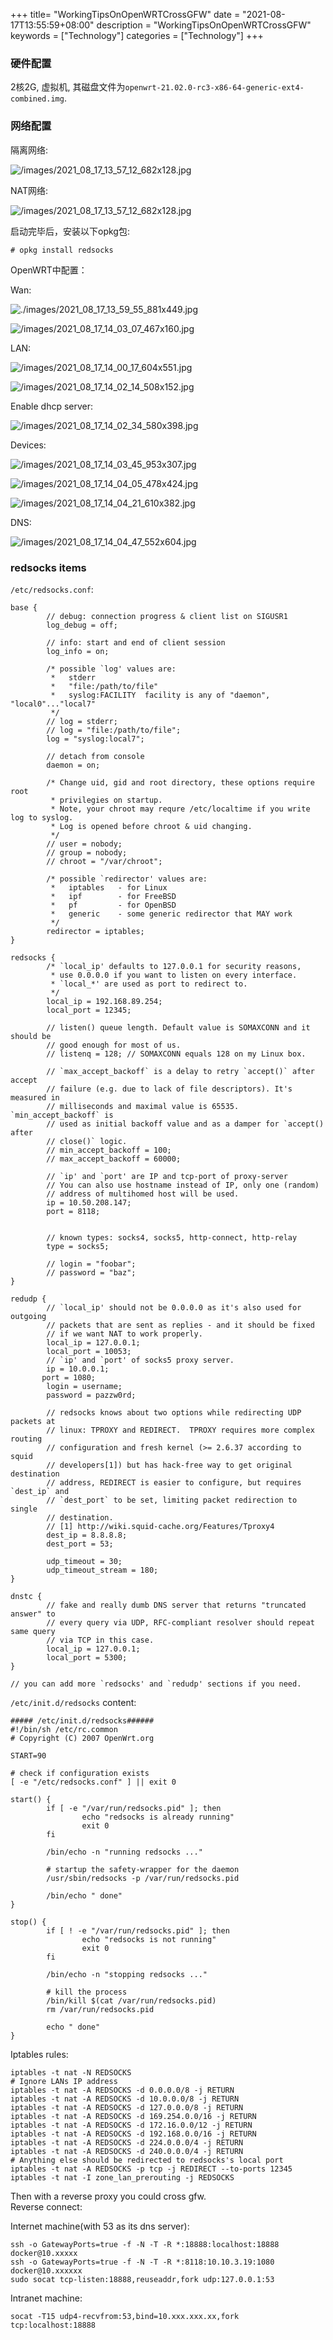 +++
title= "WorkingTipsOnOpenWRTCrossGFW"
date = "2021-08-17T13:55:59+08:00"
description = "WorkingTipsOnOpenWRTCrossGFW"
keywords = ["Technology"]
categories = ["Technology"]
+++
### 硬件配置
2核2G, 虚拟机,
其磁盘文件为`openwrt-21.02.0-rc3-x86-64-generic-ext4-combined.img`.    

### 网络配置
隔离网络:     

![/images/2021_08_17_13_57_12_682x128.jpg](/images/2021_08_17_13_57_12_682x128.jpg)

NAT网络:    

![/images/2021_08_17_13_57_12_682x128.jpg](/images/2021_08_17_13_57_12_682x128.jpg)

启动完毕后，安装以下opkg包:    

```
# opkg install redsocks
```
OpenWRT中配置：    

Wan:    

![./images/2021_08_17_13_59_55_881x449.jpg](./images/2021_08_17_13_59_55_881x449.jpg)

![/images/2021_08_17_14_03_07_467x160.jpg](/images/2021_08_17_14_03_07_467x160.jpg)

LAN:

![/images/2021_08_17_14_00_17_604x551.jpg](/images/2021_08_17_14_00_17_604x551.jpg)

![/images/2021_08_17_14_02_14_508x152.jpg](/images/2021_08_17_14_02_14_508x152.jpg)

Enable dhcp server:    

![/images/2021_08_17_14_02_34_580x398.jpg](/images/2021_08_17_14_02_34_580x398.jpg)

Devices:    

![/images/2021_08_17_14_03_45_953x307.jpg](/images/2021_08_17_14_03_45_953x307.jpg)

![/images/2021_08_17_14_04_05_478x424.jpg](/images/2021_08_17_14_04_05_478x424.jpg)

![/images/2021_08_17_14_04_21_610x382.jpg](/images/2021_08_17_14_04_21_610x382.jpg)

DNS:    

![/images/2021_08_17_14_04_47_552x604.jpg](/images/2021_08_17_14_04_47_552x604.jpg)

### redsocks items
`/etc/redsocks.conf`:    

```
base {
        // debug: connection progress & client list on SIGUSR1
        log_debug = off;

        // info: start and end of client session
        log_info = on;

        /* possible `log' values are:
         *   stderr
         *   "file:/path/to/file"
         *   syslog:FACILITY  facility is any of "daemon", "local0"..."local7"
         */
        // log = stderr;
        // log = "file:/path/to/file";
        log = "syslog:local7";

        // detach from console
        daemon = on;

        /* Change uid, gid and root directory, these options require root
         * privilegies on startup.
         * Note, your chroot may requre /etc/localtime if you write log to syslog.
         * Log is opened before chroot & uid changing.
         */
        // user = nobody;
        // group = nobody;
        // chroot = "/var/chroot";

        /* possible `redirector' values are:
         *   iptables   - for Linux
         *   ipf        - for FreeBSD
         *   pf         - for OpenBSD
         *   generic    - some generic redirector that MAY work
         */
        redirector = iptables;
}

redsocks {
        /* `local_ip' defaults to 127.0.0.1 for security reasons,
         * use 0.0.0.0 if you want to listen on every interface.
         * `local_*' are used as port to redirect to.
         */
        local_ip = 192.168.89.254;
        local_port = 12345;

        // listen() queue length. Default value is SOMAXCONN and it should be
        // good enough for most of us.
        // listenq = 128; // SOMAXCONN equals 128 on my Linux box.

        // `max_accept_backoff` is a delay to retry `accept()` after accept
        // failure (e.g. due to lack of file descriptors). It's measured in
        // milliseconds and maximal value is 65535. `min_accept_backoff` is
        // used as initial backoff value and as a damper for `accept() after
        // close()` logic.
        // min_accept_backoff = 100;
        // max_accept_backoff = 60000;

        // `ip' and `port' are IP and tcp-port of proxy-server
        // You can also use hostname instead of IP, only one (random)
        // address of multihomed host will be used.
        ip = 10.50.208.147;
        port = 8118;


        // known types: socks4, socks5, http-connect, http-relay
        type = socks5;

        // login = "foobar";
        // password = "baz";
}

redudp {
        // `local_ip' should not be 0.0.0.0 as it's also used for outgoing
        // packets that are sent as replies - and it should be fixed
        // if we want NAT to work properly.
        local_ip = 127.0.0.1;
        local_port = 10053;
        // `ip' and `port' of socks5 proxy server.
        ip = 10.0.0.1;
       port = 1080;
        login = username;
        password = pazzw0rd;

        // redsocks knows about two options while redirecting UDP packets at
        // linux: TPROXY and REDIRECT.  TPROXY requires more complex routing
        // configuration and fresh kernel (>= 2.6.37 according to squid
        // developers[1]) but has hack-free way to get original destination
        // address, REDIRECT is easier to configure, but requires `dest_ip` and
        // `dest_port` to be set, limiting packet redirection to single
        // destination.
        // [1] http://wiki.squid-cache.org/Features/Tproxy4
        dest_ip = 8.8.8.8;
        dest_port = 53;

        udp_timeout = 30;
        udp_timeout_stream = 180;
}

dnstc {
        // fake and really dumb DNS server that returns "truncated answer" to
        // every query via UDP, RFC-compliant resolver should repeat same query
        // via TCP in this case.
        local_ip = 127.0.0.1;
        local_port = 5300;
}

// you can add more `redsocks' and `redudp' sections if you need.
```

`/etc/init.d/redsocks` content:    

```
##### /etc/init.d/redsocks######
#!/bin/sh /etc/rc.common
# Copyright (C) 2007 OpenWrt.org

START=90

# check if configuration exists
[ -e "/etc/redsocks.conf" ] || exit 0

start() {
        if [ -e "/var/run/redsocks.pid" ]; then
                echo "redsocks is already running"
                exit 0
        fi

        /bin/echo -n "running redsocks ..."

        # startup the safety-wrapper for the daemon
        /usr/sbin/redsocks -p /var/run/redsocks.pid

        /bin/echo " done"
}

stop() {
        if [ ! -e "/var/run/redsocks.pid" ]; then
                echo "redsocks is not running"
                exit 0
        fi

        /bin/echo -n "stopping redsocks ..."

        # kill the process
        /bin/kill $(cat /var/run/redsocks.pid)
        rm /var/run/redsocks.pid

        echo " done"
}

```

Iptables rules:    

```
iptables -t nat -N REDSOCKS
# Ignore LANs IP address
iptables -t nat -A REDSOCKS -d 0.0.0.0/8 -j RETURN
iptables -t nat -A REDSOCKS -d 10.0.0.0/8 -j RETURN
iptables -t nat -A REDSOCKS -d 127.0.0.0/8 -j RETURN
iptables -t nat -A REDSOCKS -d 169.254.0.0/16 -j RETURN
iptables -t nat -A REDSOCKS -d 172.16.0.0/12 -j RETURN
iptables -t nat -A REDSOCKS -d 192.168.0.0/16 -j RETURN
iptables -t nat -A REDSOCKS -d 224.0.0.0/4 -j RETURN
iptables -t nat -A REDSOCKS -d 240.0.0.0/4 -j RETURN
# Anything else should be redirected to redsocks's local port
iptables -t nat -A REDSOCKS -p tcp -j REDIRECT --to-ports 12345
iptables -t nat -I zone_lan_prerouting -j REDSOCKS
```

Then with a reverse proxy you could cross gfw.   
Reverse connect:    

Internet machine(with 53 as its dns server):    

```
ssh -o GatewayPorts=true -f -N -T -R *:18888:localhost:18888 docker@10.xxxxx
ssh -o GatewayPorts=true -f -N -T -R *:8118:10.10.3.19:1080 docker@10.xxxxxx
sudo socat tcp-listen:18888,reuseaddr,fork udp:127.0.0.1:53
```

Intranet machine:    

```
socat -T15 udp4-recvfrom:53,bind=10.xxx.xxx.xx,fork tcp:localhost:18888
```
